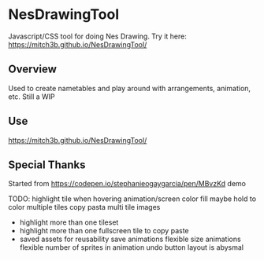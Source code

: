 # NesDrawingTool
Javascript/CSS tool for doing Nes Drawing. Try it here: https://mitch3b.github.io/NesDrawingTool/ 

## Overview ##
Used to create nametables and play around with arrangements, animation, etc. Still a WIP

## Use ##
https://mitch3b.github.io/NesDrawingTool/

## Special Thanks ##
Started from https://codepen.io/stephanieogaygarcia/pen/MBvzKd demo

TODO:
highlight tile when hovering animation/screen
color fill
maybe hold to color multiple tiles
copy pasta multi tile images
 - highlight more than one tileset
 - highlight more than one fullscreen tile to copy paste
 - saved assets for reusability
save animations
flexible size animations
flexible number of sprites in animation
undo button
layout is abysmal